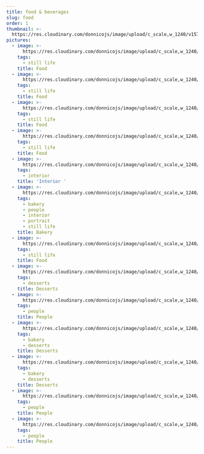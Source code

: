 ```yaml
---
title: food & beverages
slug: food
order: 1
thumbnail: >-
  https://res.cloudinary.com/donnicojs/image/upload/c_scale,w_1240/v1576418687/lifestyle/Lifestyle_-_Featured_Photo_yvlvpk.jpg
pictures:
  - image: >-
      https://res.cloudinary.com/donnicojs/image/upload/c_scale,w_1240/v1576421472/lifestyle/Food_001-1_am58li.jpg
    tags:
      - still life
    title: Food
  - image: >-
      https://res.cloudinary.com/donnicojs/image/upload/c_scale,w_1240/v1576421568/lifestyle/Food_002_g2agjq.jpg
    tags:
      - still life
    title: Food
  - image: >-
      https://res.cloudinary.com/donnicojs/image/upload/c_scale,w_1240/v1576421568/lifestyle/Food_003_kehmna.jpg
    tags:
      - still life
    title: Food
  - image: >-
      https://res.cloudinary.com/donnicojs/image/upload/c_scale,w_1240/v1576421549/lifestyle/Food_004_akpiic.jpg
    tags:
      - still life
    title: Food
  - image: >-
      https://res.cloudinary.com/donnicojs/image/upload/c_scale,w_1240/v1576421531/lifestyle/Food_005-1_pezfbn.jpg
    tags:
      - interior
    title: 'Interior '
  - image: >-
      https://res.cloudinary.com/donnicojs/image/upload/c_scale,w_1240/v1576418219/lifestyle/Lifestyle_007_-_Family_amnyer.jpg
    tags:
      - bakery
      - people
      - interior
      - portrait
      - still life
    title: Bakery
  - image: >-
      https://res.cloudinary.com/donnicojs/image/upload/c_scale,w_1240/v1576421535/lifestyle/Food_007-1_fjpvwf.jpg
    tags:
      - still life
    title: Food
  - image: >-
      https://res.cloudinary.com/donnicojs/image/upload/c_scale,w_1240/v1576422293/lifestyle/Food_008_rk4rat.jpg
    tags:
      - desserts
    title: Desserts
  - image: >-
      https://res.cloudinary.com/donnicojs/image/upload/c_scale,w_1240/v1576417975/lifestyle/Lifestyle_004_-_Portrait_ggtw2z.jpg
    tags:
      - people
    title: People
  - image: >-
      https://res.cloudinary.com/donnicojs/image/upload/c_scale,w_1240/v1576422430/lifestyle/Food_009_sjlbmn.jpg
    tags:
      - bakery
      - desserts
    title: Desserts
  - image: >-
      https://res.cloudinary.com/donnicojs/image/upload/c_scale,w_1240/v1576422421/lifestyle/Food_010_jtyvik.jpg
    tags:
      - bakery
      - desserts
    title: Desserts
  - image: >-
      https://res.cloudinary.com/donnicojs/image/upload/c_scale,w_1240/v1576422396/lifestyle/Food_012_eddrwy.jpg
    tags:
      - people
    title: People
  - image: >-
      https://res.cloudinary.com/donnicojs/image/upload/c_scale,w_1240/v1576422396/lifestyle/Food_013_insqlg.jpg
    tags:
      - people
    title: People
---
```



